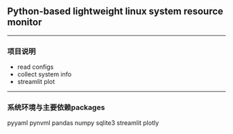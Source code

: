 ## **Python-based lightweight linux system resource monitor**

---
### **项目说明**

- read configs
- collect system info
- streamlit plot

---
### **系统环境与主要依赖packages**

pyyaml
pynvml
pandas
numpy
sqlite3
streamlit
plotly
